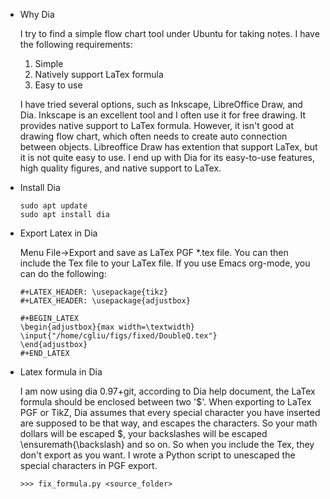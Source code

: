 * Why Dia

  I try to find a simple flow chart tool under Ubuntu for taking notes. I have the following requirements:
  1. Simple
  2. Natively support LaTex formula
  3. Easy to use
  
  I have tried several options, such as Inkscape, LibreOffice Draw, and Dia. Inkscape is an excellent tool and I often
  use it for free drawing. It provides native support to LaTex formula. However, it isn't good at drawing flow chart,
  which often needs to create auto connection between objects. Libreoffice Draw has extention that support LaTex, but it
  is not quite easy to use. I end up with Dia for its easy-to-use features, high quality figures, and native support to
  LaTex.
  

* Install Dia

  ```
  sudo apt update
  sudo apt install dia
  ```

* Export Latex in Dia

  Menu File->Export and save as LaTex PGF *.tex file. 
  You can then include the Tex file to your LaTex file. If you use Emacs org-mode, you can do the following:
  ```
  #+LATEX_HEADER: \usepackage{tikz}
  #+LATEX_HEADER: \usepackage{adjustbox}

  #+BEGIN_LATEX
  \begin{adjustbox}{max width=\textwidth}
  \input{"/home/cgliu/figs/fixed/DoubleQ.tex"}
  \end{adjustbox}
  #+END_LATEX
  ```
  
* Latex formula in Dia

  I am now using dia 0.97+git, according to Dia help document, the LaTex formula should be enclosed between two '$'.
  When exporting to LaTex PGF or TikZ, Dia assumes that every special character you have inserted are supposed to be
  that way, and escapes the characters. So your math dollars will be escaped \$, your backslashes will be escaped
  \ensuremath{\backslash} and so on. So when you include the Tex, they don't export as you want. I wrote a Python
  script to unescaped the special characters in PGF export.
  ```
  >>> fix_formula.py <source_folder> 
  ```
